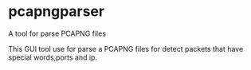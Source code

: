 # pcapngparser
A tool for parse PCAPNG files

This GUI tool use for parse a PCAPNG files for detect packets that have special words,ports and ip.
